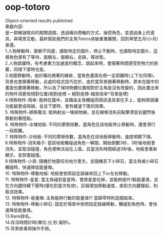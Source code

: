 # oop-totoro
Object-oriented results published  
專題內容:  
是一款解謎取向的闖關遊戲，透過橫向卷軸的方式，操控角色，並透過身上的道具，與場景互動，最終幫助我們的主角Totoro突破重重難關，回到草壁五月(小月)身邊。  
1.人物移動時，面朝不同邊，讀取特定的圖片，停止不動時，也讀取特定圖片，這樣角色便有了等待，面朝左，面朝右，走路，等狀態。  
2.人物跳躍時，有考慮重力加速度的概念，跳起來時，會隨著時間感受到物力的影響，同理下墜時也是。  
3.地圖移動時，由於橫向捲著的緣故，當角色畫面右側一定距離時(上下左同理)，背景也會跟著移動，此處的程式技巧在於，由於當背景跟著移動時，原本在圖中的畫面也要跟著移動，所以為了保持物體位置相對於主角是沒有改變的，因此畫出來的物件須更改相對位置(相對座標 = 絕對座標-縮放倍率*背景座標)  
4.特殊物件-雨傘: 能夠在圖中，並藉由主角觸碰而將該道具拿在手上，能夠將跳躍功能變更成飛越，並且下墜時，會有緩速下墜的效果。  
5. 特殊物件-順移魔法: 能夠射出一條拋物線，並在線條消失前點擊滑鼠右鍵然後移動到著陸點。  
6. 特殊物件-冰塊地板: 不同的摩擦係數，當角色在該地板停止移動時，還會滑行一段距離。  
7. 特殊物件-沙地板: 不同的摩擦係數，當角色在該地板移動時，速度明顯下降。  
8.特殊物件-消失箱子: 當該地板觸碰過角色一瞬間，開始倒數3秒，3秒後地板會消失，並取消碰撞，角色便無法站在上面，且當消失時間經過3秒後，地板會重新顯示，並恢復碰撞。  
9.特殊物件-小鳥: 隨機於地圖任何地方產生，並隨機丟下小碎石，當主角被小碎石觸碰時，快速降低能量條。  
10. 特殊物件-移動地板: 地板會依照設定路線來回上下or左右移動。  
11. 特殊物件-星星: 當主角碰到星星時，會將星星吃掉，並能夠提升1點能量值，且在方向鍵持續下壓時(僅吃到當次有效)，巨幅增加移動速度，直到方向鍵彈起，則取消效果。  
12. 特殊物件-能量條: 主角能夠行動的能量值!!! 當歸零時則遊戲結束。  
13. 特殊物件-移動小碎石: 固定於場景中依照指定路線移動，觸碰到角色時，會快速降低能量值。  
13.Rank排名。  
14.存活時間計時(單位:分,秒,毫秒)。  
15.背景故事與操作手冊。  

